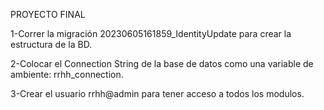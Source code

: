 PROYECTO FINAL

1-Correr la migración 20230605161859_IdentityUpdate para crear la estructura de la BD.

2-Colocar el Connection String de la base de datos como una variable de ambiente: rrhh_connection.

3-Crear el usuario rrhh@admin para tener acceso a todos los modulos.
